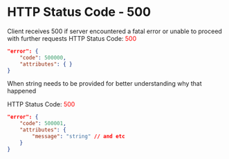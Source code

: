 # HTTP Status Code - 500

Client receives 500 if server encountered a fatal error or unable to proceed with further requests
HTTP Status Code: <span style="color:red">500</span>
```json
"error": {
    "code": 500000,
    "attributes": { }
}
```

When string needs to be provided for better understanding why that happened

HTTP Status Code: <span style="color:red">500</span>
```json
"error": {
    "code": 500001,
    "attributes": { 
        "message": "string" // and etc
    }
}
```
